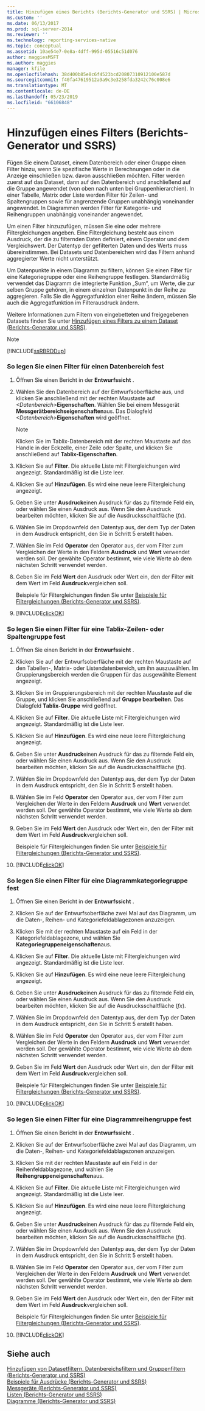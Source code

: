 ```yaml
---
title: Hinzufügen eines Berichts (Berichts-Generator und SSRS) | Microsoft-Dokumentation
ms.custom: ''
ms.date: 06/13/2017
ms.prod: sql-server-2014
ms.reviewer: ''
ms.technology: reporting-services-native
ms.topic: conceptual
ms.assetid: 10ae54e7-0e8a-4dff-995d-05516c51d076
author: maggiesMSFT
ms.author: maggies
manager: kfile
ms.openlocfilehash: 38d400b85e8c6f4523bcd20807310912100e587d
ms.sourcegitcommit: f40fa47619512a9a9c3e3258fda3242c76c008e6
ms.translationtype: MT
ms.contentlocale: de-DE
ms.lasthandoff: 05/23/2019
ms.locfileid: "66106848"
---
```

# <a name="add-a-filter-report-builder-and-ssrs"></a>Hinzufügen eines Filters (Berichts-Generator und SSRS)
  Fügen Sie einem Dataset, einem Datenbereich oder einer Gruppe einen Filter hinzu, wenn Sie spezifische Werte in Berechnungen oder in die Anzeige einschließen bzw. davon ausschließen möchten. Filter werden zuerst auf das Dataset, dann auf den Datenbereich und anschließend auf die Gruppe angewendet (von oben nach unten bei Gruppenhierarchien). In einer Tabelle, Matrix oder Liste werden Filter für Zeilen- und Spaltengruppen sowie für angrenzende Gruppen unabhängig voneinander angewendet. In Diagrammen werden Filter für Kategorie- und Reihengruppen unabhängig voneinander angewendet.  
  
 Um einen Filter hinzuzufügen, müssen Sie eine oder mehrere Filtergleichungen angeben. Eine Filtergleichung besteht aus einem Ausdruck, der die zu filternden Daten definiert, einem Operator und dem Vergleichswert. Der Datentyp der gefilterten Daten und des Werts muss übereinstimmen. Bei Datasets und Datenbereichen wird das Filtern anhand aggregierter Werte nicht unterstützt.  
  
 Um Datenpunkte in einem Diagramm zu filtern, können Sie einen Filter für eine Kategoriegruppe oder eine Reihengruppe festlegen. Standardmäßig verwendet das Diagramm die integrierte Funktion „Sum“, um Werte, die zur selben Gruppe gehören, in einem einzelnen Datenpunkt in der Reihe zu aggregieren. Falls Sie die Aggregatfunktion einer Reihe ändern, müssen Sie auch die Aggregatfunktion im Filterausdruck ändern.  
  
 Weitere Informationen zum Filtern von eingebetteten und freigegebenen Datasets finden Sie unter [Hinzufügen eines Filters zu einem Dataset (Berichts-Generator und SSRS)](../report-data/add-a-filter-to-a-dataset-report-builder-and-ssrs.md).  
  
> [!NOTE]  
>  [!INCLUDE[ssRBRDDup](../../includes/ssrbrddup-md.md)]  
  
### <a name="to-set-a-filter-on-a-data-region"></a>So legen Sie einen Filter für einen Datenbereich fest  
  
1.  Öffnen Sie einen Bericht in der **Entwurfssicht** .  
  
2.  Wählen Sie den Datenbereich auf der Entwurfsoberfläche aus, und klicken Sie anschließend mit der rechten Maustaste auf _\<Datenbereich>_**Eigenschaften**. Wählen Sie bei einem Messgerät **Messgerätbereichseigenschaften**aus. Das Dialogfeld _\<Datenbereich>_**Eigenschaften** wird geöffnet.  
  
    > [!NOTE]  
    >  Klicken Sie im Tablix-Datenbereich mit der rechten Maustaste auf das Handle in der Eckzelle, einer Zeile oder Spalte, und klicken Sie anschließend auf **Tablix-Eigenschaften**.  
  
3.  Klicken Sie auf **Filter**. Die aktuelle Liste mit Filtergleichungen wird angezeigt. Standardmäßig ist die Liste leer.  
  
4.  Klicken Sie auf **Hinzufügen**. Es wird eine neue leere Filtergleichung angezeigt.  
  
5.  Geben Sie unter **Ausdruck**einen Ausdruck für das zu filternde Feld ein, oder wählen Sie einen Ausdruck aus. Wenn Sie den Ausdruck bearbeiten möchten, klicken Sie auf die Ausdrucksschaltfläche (*fx*).  
  
6.  Wählen Sie im Dropdownfeld den Datentyp aus, der dem Typ der Daten in dem Ausdruck entspricht, den Sie in Schritt 5 erstellt haben.  
  
7.  Wählen Sie im Feld **Operator** den Operator aus, der vom Filter zum Vergleichen der Werte in den Feldern **Ausdruck** und **Wert** verwendet werden soll. Der gewählte Operator bestimmt, wie viele Werte ab dem nächsten Schritt verwendet werden.  
  
8.  Geben Sie im Feld **Wert** den Ausdruck oder Wert ein, den der Filter mit dem Wert im Feld **Ausdruck**vergleichen soll.  
  
     Beispiele für Filtergleichungen finden Sie unter [Beispiele für Filtergleichungen (Berichts-Generator und SSRS)](filter-equation-examples-report-builder-and-ssrs.md).  
  
9. [!INCLUDE[clickOK](../../includes/clickok-md.md)]  
  
### <a name="to-set-a-filter-on-a-tablix-row-or-column-group"></a>So legen Sie einen Filter für eine Tablix-Zeilen- oder Spaltengruppe fest  
  
1.  Öffnen Sie einen Bericht in der **Entwurfssicht** .  
  
2.  Klicken Sie auf der Entwurfsoberfläche mit der rechten Maustaste auf den Tabellen-, Matrix- oder Listendatenbereich, um ihn auszuwählen. Im Gruppierungsbereich werden die Gruppen für das ausgewählte Element angezeigt.  
  
3.  Klicken Sie im Gruppierungsbereich mit der rechten Maustaste auf die Gruppe, und klicken Sie anschließend auf **Gruppe bearbeiten**. Das Dialogfeld **Tablix-Gruppe** wird geöffnet.  
  
4.  Klicken Sie auf **Filter**. Die aktuelle Liste mit Filtergleichungen wird angezeigt. Standardmäßig ist die Liste leer.  
  
5.  Klicken Sie auf **Hinzufügen**. Es wird eine neue leere Filtergleichung angezeigt.  
  
6.  Geben Sie unter **Ausdruck**einen Ausdruck für das zu filternde Feld ein, oder wählen Sie einen Ausdruck aus. Wenn Sie den Ausdruck bearbeiten möchten, klicken Sie auf die Ausdrucksschaltfläche (*fx*).  
  
7.  Wählen Sie im Dropdownfeld den Datentyp aus, der dem Typ der Daten in dem Ausdruck entspricht, den Sie in Schritt 5 erstellt haben.  
  
8.  Wählen Sie im Feld **Operator** den Operator aus, der vom Filter zum Vergleichen der Werte in den Feldern **Ausdruck** und **Wert** verwendet werden soll. Der gewählte Operator bestimmt, wie viele Werte ab dem nächsten Schritt verwendet werden.  
  
9. Geben Sie im Feld **Wert** den Ausdruck oder Wert ein, den der Filter mit dem Wert im Feld **Ausdruck**vergleichen soll.  
  
     Beispiele für Filtergleichungen finden Sie unter [Beispiele für Filtergleichungen (Berichts-Generator und SSRS)](filter-equation-examples-report-builder-and-ssrs.md).  
  
10. [!INCLUDE[clickOK](../../includes/clickok-md.md)]  
  
### <a name="to-set-a-filter-on-a-chart-category-group"></a>So legen Sie einen Filter für eine Diagrammkategoriegruppe fest  
  
1.  Öffnen Sie einen Bericht in der **Entwurfssicht** .  
  
2.  Klicken Sie auf der Entwurfsoberfläche zwei Mal auf das Diagramm, um die Daten-, Reihen- und Kategoriefeldablagezonen anzuzeigen.  
  
3.  Klicken Sie mit der rechten Maustaste auf ein Feld in der Kategoriefeldablagezone, und wählen Sie **Kategoriegruppeneigenschaften**aus.  
  
4.  Klicken Sie auf **Filter**. Die aktuelle Liste mit Filtergleichungen wird angezeigt. Standardmäßig ist die Liste leer.  
  
5.  Klicken Sie auf **Hinzufügen**. Es wird eine neue leere Filtergleichung angezeigt.  
  
6.  Geben Sie unter **Ausdruck**einen Ausdruck für das zu filternde Feld ein, oder wählen Sie einen Ausdruck aus. Wenn Sie den Ausdruck bearbeiten möchten, klicken Sie auf die Ausdrucksschaltfläche (*fx*).  
  
7.  Wählen Sie im Dropdownfeld den Datentyp aus, der dem Typ der Daten in dem Ausdruck entspricht, den Sie in Schritt 5 erstellt haben.  
  
8.  Wählen Sie im Feld **Operator** den Operator aus, der vom Filter zum Vergleichen der Werte in den Feldern **Ausdruck** und **Wert** verwendet werden soll. Der gewählte Operator bestimmt, wie viele Werte ab dem nächsten Schritt verwendet werden.  
  
9. Geben Sie im Feld **Wert** den Ausdruck oder Wert ein, den der Filter mit dem Wert im Feld **Ausdruck**vergleichen soll.  
  
     Beispiele für Filtergleichungen finden Sie unter [Beispiele für Filtergleichungen (Berichts-Generator und SSRS)](filter-equation-examples-report-builder-and-ssrs.md).  
  
10. [!INCLUDE[clickOK](../../includes/clickok-md.md)]  
  
### <a name="to-set-a-filter-on-a-chart-series-group"></a>So legen Sie einen Filter für eine Diagrammreihengruppe fest  
  
1.  Öffnen Sie einen Bericht in der **Entwurfssicht** .  
  
2.  Klicken Sie auf der Entwurfsoberfläche zwei Mal auf das Diagramm, um die Daten-, Reihen- und Kategoriefeldablagezonen anzuzeigen.  
  
3.  Klicken Sie mit der rechten Maustaste auf ein Feld in der Reihenfeldablagezone, und wählen Sie **Reihengruppeneigenschaften**aus.  
  
4.  Klicken Sie auf **Filter**. Die aktuelle Liste mit Filtergleichungen wird angezeigt. Standardmäßig ist die Liste leer.  
  
5.  Klicken Sie auf **Hinzufügen**. Es wird eine neue leere Filtergleichung angezeigt.  
  
6.  Geben Sie unter **Ausdruck**einen Ausdruck für das zu filternde Feld ein, oder wählen Sie einen Ausdruck aus. Wenn Sie den Ausdruck bearbeiten möchten, klicken Sie auf die Ausdrucksschaltfläche (*fx*).  
  
7.  Wählen Sie im Dropdownfeld den Datentyp aus, der dem Typ der Daten in dem Ausdruck entspricht, den Sie in Schritt 5 erstellt haben.  
  
8.  Wählen Sie im Feld **Operator** den Operator aus, der vom Filter zum Vergleichen der Werte in den Feldern **Ausdruck** und **Wert** verwendet werden soll. Der gewählte Operator bestimmt, wie viele Werte ab dem nächsten Schritt verwendet werden.  
  
9. Geben Sie im Feld **Wert** den Ausdruck oder Wert ein, den der Filter mit dem Wert im Feld **Ausdruck**vergleichen soll.  
  
     Beispiele für Filtergleichungen finden Sie unter [Beispiele für Filtergleichungen (Berichts-Generator und SSRS)](filter-equation-examples-report-builder-and-ssrs.md).  
  
10. [!INCLUDE[clickOK](../../includes/clickok-md.md)]  
  
## <a name="see-also"></a>Siehe auch  
 [Hinzufügen von Datasetfiltern, Datenbereichsfiltern und Gruppenfiltern &#40;Berichts-Generator und SSRS&#41;](add-dataset-filters-data-region-filters-and-group-filters.md)   
 [Beispiele für Ausdrücke &#40;Berichts-Generator und SSRS&#41;](expression-examples-report-builder-and-ssrs.md)   
 [Messgeräte &#40;Berichts-Generator und SSRS&#41;](gauges-report-builder-and-ssrs.md)   
 [Listen (Berichts-Generator und SSRS)](tables-matrices-and-lists-report-builder-and-ssrs.md)   
 [Diagramme &#40;Berichts-Generator und SSRS&#41;](charts-report-builder-and-ssrs.md)  
  
  
